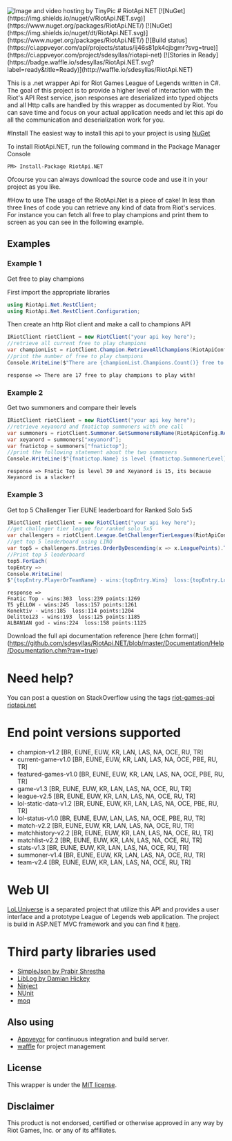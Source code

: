 <img src="http://i58.tinypic.com/qplz85.jpg" border="0" alt="Image and video hosting by TinyPic">
# RiotApi.NET 
[![NuGet](https://img.shields.io/nuget/v/RiotApi.NET.svg)](https://www.nuget.org/packages/RiotApi.NET/) [![NuGet](https://img.shields.io/nuget/dt/RiotApi.NET.svg)](https://www.nuget.org/packages/RiotApi.NET/)
[![Build status](https://ci.appveyor.com/api/projects/status/ij46s81pk4cjbgmr?svg=true)](https://ci.appveyor.com/project/sdesyllas/riotapi-net) [![Stories in Ready](https://badge.waffle.io/sdesyllas/RiotApi.NET.svg?label=ready&title=Ready)](http://waffle.io/sdesyllas/RiotApi.NET)

This is a .net wrapper Api for Riot Games League of Legends written in C#. The goal of this project is to provide a higher 
level of interaction with the Riot's API Rest service, json responses are deserialized into typed objects and all Http calls
are handled by this wrapper as documented by Riot. You can save time and focus on your actual application needs
and let this api do all the communication and deserialization work for you.

#Install
The easiest way to install this api to your project is using [NuGet](https://www.nuget.org/packages/RiotApi.NET/)

To install RiotApi.NET, run the following command in the Package Manager Console
```
PM> Install-Package RiotApi.NET
```

Ofcourse you can always download the source code and use it in your project as you like.

#How to use
The usage of the RiotApi.Net is a piece of cake! In less than three lines of code you can retrieve any kind of data
from Riot's services. 
For instance you can fetch all free to play champions and print them to screen as you can see in the following example.

## Examples

### Example 1
Get free to play champions

First import the appropriate libraries
```cs
using RiotApi.Net.RestClient;
using RiotApi.Net.RestClient.Configuration;
```

Then create an http Riot client and make a call to champions API
```cs
IRiotClient riotClient = new RiotClient("your api key here");
//retrieve all current free to play champions
var championList = riotClient.Champion.RetrieveAllChampions(RiotApiConfig.Regions.NA, freeToPlay: true);
//print the number of free to play champions
Console.WriteLine($"There are {championList.Champions.Count()} free to play champions to play with!");
```

```
response => There are 17 free to play champions to play with!
```

### Example 2
Get two summoners and compare their levels
```cs
IRiotClient riotClient = new RiotClient("your api key here");
//retrieve xeyanord and fnatictop summoners with one call
var summoners = riotClient.Summoner.GetSummonersByName(RiotApiConfig.Regions.EUNE, "xeyanord", "fnatictop");
var xeyanord = summoners["xeyanord"];
var fnatictop = summoners["fnatictop"];
//print the following statement about the two summoners
Console.WriteLine($"{fnatictop.Name} is level {fnatictop.SummonerLevel} and {xeyanord.Name} is {xeyanord.SummonerLevel}, its because {xeyanord.Name} is a slacker!");
```

```
response => Fnatic Top is level 30 and Xeyanord is 15, its because Xeyanord is a slacker!
```

### Example 3
Get top 5 Challenger Tier EUNE leaderboard for Ranked Solo 5x5
```cs
IRiotClient riotClient = new RiotClient("your api key here");
//get challeger tier league for ranked solo 5x5
var challengers = riotClient.League.GetChallengerTierLeagues(RiotApiConfig.Regions.EUNE, Enums.GameQueueType.RANKED_SOLO_5x5);
//get top 5 leaderboard using LINQ
var top5 = challengers.Entries.OrderByDescending(x => x.LeaguePoints).Take(5).ToList();
//Print top 5 leaderboard
top5.ForEach(
topEntry =>
Console.WriteLine(
$"{topEntry.PlayerOrTeamName} - wins:{topEntry.Wins}  loss:{topEntry.Losses} points:{topEntry.LeaguePoints}"));
```

```
response =>
Fnatic Top - wins:303  loss:239 points:1269
T5 yELLOW - wins:245  loss:157 points:1261
Konektiv - wins:185  loss:114 points:1204
Delitto123 - wins:193  loss:125 points:1185
ALBAN1AN god - wins:224  loss:158 points:1125
```

Download the full api documentation reference [here (chm format)] (https://github.com/sdesyllas/RiotApi.NET/blob/master/Documentation/Help/Documentation.chm?raw=true)

# Need help?
You can post a question on StackOverflow using the tags [riot-games-api](http://stackoverflow.com/questions/tagged/riot-games-api)
[riotapi.net](http://stackoverflow.com/questions/tagged/riotapi.net)

# End point versions supported
* champion-v1.2 [BR, EUNE, EUW, KR, LAN, LAS, NA, OCE, RU, TR]
* current-game-v1.0 [BR, EUNE, EUW, KR, LAN, LAS, NA, OCE, PBE, RU, TR]
* featured-games-v1.0 [BR, EUNE, EUW, KR, LAN, LAS, NA, OCE, PBE, RU, TR]
* game-v1.3 [BR, EUNE, EUW, KR, LAN, LAS, NA, OCE, RU, TR]
* league-v2.5 [BR, EUNE, EUW, KR, LAN, LAS, NA, OCE, RU, TR]
* lol-static-data-v1.2 [BR, EUNE, EUW, KR, LAN, LAS, NA, OCE, PBE, RU, TR]
* lol-status-v1.0 [BR, EUNE, EUW, LAN, LAS, NA, OCE, PBE, RU, TR]
* match-v2.2 [BR, EUNE, EUW, KR, LAN, LAS, NA, OCE, RU, TR]
* matchhistory-v2.2 [BR, EUNE, EUW, KR, LAN, LAS, NA, OCE, RU, TR]
* matchlist-v2.2 [BR, EUNE, EUW, KR, LAN, LAS, NA, OCE, RU, TR]
* stats-v1.3 [BR, EUNE, EUW, KR, LAN, LAS, NA, OCE, RU, TR]
* summoner-v1.4 [BR, EUNE, EUW, KR, LAN, LAS, NA, OCE, RU, TR]
* team-v2.4 [BR, EUNE, EUW, KR, LAN, LAS, NA, OCE, RU, TR]

# Web UI
[LoLUniverse](https://github.com/sdesyllas/LoLUniverse) is a separated project that utilize this API and provides a user interface and a prototype League of Legends web application. The project is build in ASP.NET MVC framework and you can find it [here](https://github.com/sdesyllas/LoLUniverse).

# Third party libraries used
* [SimpleJson by Prabir Shrestha](https://github.com/facebook-csharp-sdk/simple-json)
* [LibLog by Damian Hickey](https://github.com/damianh/LibLog)
* [Ninject](http://www.ninject.org/index.html)
* [NUnit](http://www.nunit.org/)
* [moq](https://github.com/Moq/moq4)

## Also using
* [Appveyor](http://www.appveyor.com/) for continuous integration and build server.
* [waffle](https://waffle.io) for project management

## License
This wrapper is under the [MIT license](https://raw.githubusercontent.com/sdesyllas/RiotApi.NET/master/LICENSE).

## Disclaimer
This product is not endorsed, certified or otherwise approved in any way by Riot Games, Inc. or any of its affiliates.
